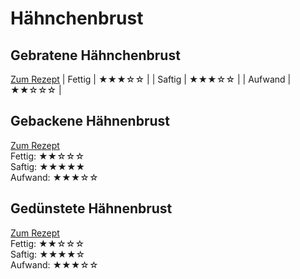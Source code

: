 # Hähnchenbrust

## Gebratene Hähnchenbrust
[Zum Rezept](Gebratene_Haehnchenbrust.md)
| Fettig | ★★★☆☆ |
| Saftig | ★★★☆☆ |
| Aufwand | ★★☆☆☆ |

## Gebackene Hähnenbrust
[Zum Rezept](Gebackene_Haehnchenbrust.md)\
Fettig:  ★★☆☆☆\
Saftig:  ★★★★★\
Aufwand: ★★★☆☆

## Gedünstete Hähnenbrust
[Zum Rezept](Geduenstete_Haehnchenbrust.md)\
Fettig:  ★★☆☆☆\
Saftig:  ★★★★☆\
Aufwand: ★★★☆☆


